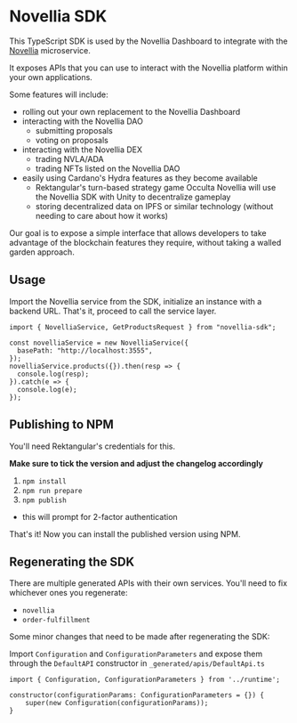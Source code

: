# Novellia SDK

This TypeScript SDK is used by the Novellia Dashboard to integrate with the [Novellia](https://github.com/RektangularStudios/novellia) microservice.

It exposes APIs that you can use to interact with the Novellia platform within your own applications.

Some features will include:
- rolling out your own replacement to the Novellia Dashboard
- interacting with the Novellia DAO
  - submitting proposals
  - voting on proposals
- interacting with the Novellia DEX
  - trading NVLA/ADA
  - trading NFTs listed on the Novellia DAO
- easily using Cardano's Hydra features as they become available
  - Rektangular's turn-based strategy game Occulta Novellia will use the Novellia SDK with Unity to decentralize gameplay
  - storing decentralized data on IPFS or similar technology (without needing to care about how it works)

Our goal is to expose a simple interface that allows developers to take advantage of the blockchain features they require, without taking a walled garden approach.

## Usage

Import the Novellia service from the SDK, initialize an instance with a backend URL. That's it, proceed to call the service layer.

```
import { NovelliaService, GetProductsRequest } from "novellia-sdk";

const novelliaService = new NovelliaService({
  basePath: "http://localhost:3555",
});
novelliaService.products({}).then(resp => {
  console.log(resp);
}).catch(e => {
  console.log(e);
});
```

## Publishing to NPM

You'll need Rektangular's credentials for this.

**Make sure to tick the version and adjust the changelog accordingly**

1. `npm install`
2. `npm run prepare`
3. `npm publish`
  - this will prompt for 2-factor authentication

That's it! Now you can install the published version using NPM.

## Regenerating the SDK

There are multiple generated APIs with their own services. You'll need to fix whichever ones you regenerate:
- `novellia`
- `order-fulfillment`

Some minor changes that need to be made after regenerating the SDK:

Import `Configuration` and `ConfigurationParameters` and expose them through the `DefaultAPI` constructor in `_generated/apis/DefaultApi.ts`

```
import { Configuration, ConfigurationParameters } from '../runtime';

constructor(configurationParams: ConfigurationParameters = {}) {
    super(new Configuration(configurationParams));
}
```
